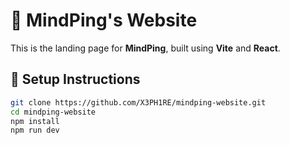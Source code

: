 # 🧠 MindPing's Website

This is the landing page for **MindPing**, built using **Vite** and **React**.

## 🚀 Setup Instructions

```bash
git clone https://github.com/X3PH1RE/mindping-website.git
cd mindping-website
npm install
npm run dev
